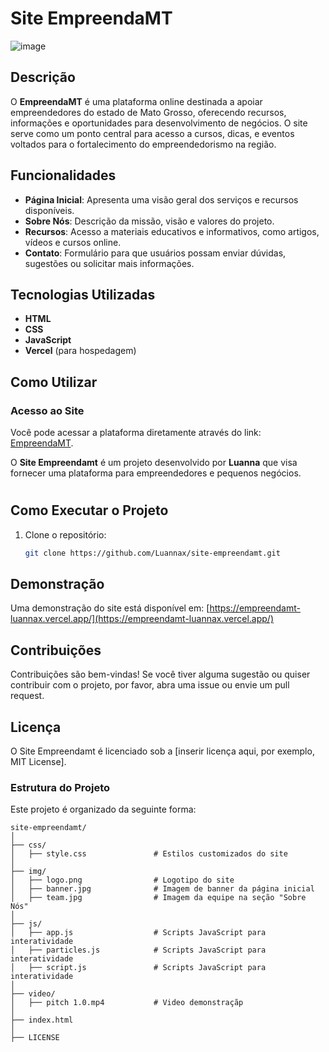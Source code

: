 # Site EmpreendaMT
![image](https://github.com/user-attachments/assets/342662e5-9e3c-4da8-b4f1-df785a0ccf10)

## Descrição
O **EmpreendaMT** é uma plataforma online destinada a apoiar empreendedores do estado de Mato Grosso, oferecendo recursos, informações e oportunidades para desenvolvimento de negócios. O site serve como um ponto central para acesso a cursos, dicas, e eventos voltados para o fortalecimento do empreendedorismo na região.

## Funcionalidades
- **Página Inicial**: Apresenta uma visão geral dos serviços e recursos disponíveis.
- **Sobre Nós**: Descrição da missão, visão e valores do projeto.
- **Recursos**: Acesso a materiais educativos e informativos, como artigos, vídeos e cursos online.
- **Contato**: Formulário para que usuários possam enviar dúvidas, sugestões ou solicitar mais informações.

## Tecnologias Utilizadas
- **HTML**
- **CSS**
- **JavaScript**
- **Vercel** (para hospedagem)

## Como Utilizar

### Acesso ao Site
Você pode acessar a plataforma diretamente através do link: [EmpreendaMT](https://empreendamt-luannax.vercel.app/).

O **Site Empreendamt** é um projeto desenvolvido por **Luanna** que visa fornecer uma plataforma para empreendedores e pequenos negócios.

#

## Como Executar o Projeto

1. Clone o repositório:
    ```bash
    git clone https://github.com/Luannax/site-empreendamt.git
    ```

## Demonstração

Uma demonstração do site está disponível em: [https://empreendamt-luannax.vercel.app/](https://empreendamt-luannax.vercel.app/)

## Contribuições

Contribuições são bem-vindas! Se você tiver alguma sugestão ou quiser contribuir com o projeto, por favor, abra uma issue ou envie um pull request.

## Licença

O Site Empreendamt é licenciado sob a [inserir licença aqui, por exemplo, MIT License].


### Estrutura do Projeto
Este projeto é organizado da seguinte forma:
```plaintext
site-empreendamt/
│
├── css/
│   ├── style.css               # Estilos customizados do site
│
├── img/
│   ├── logo.png                # Logotipo do site
│   ├── banner.jpg              # Imagem de banner da página inicial
│   ├── team.jpg                # Imagem da equipe na seção "Sobre Nós"
│
├── js/
│   ├── app.js                  # Scripts JavaScript para interatividade
│   ├── particles.js            # Scripts JavaScript para interatividade
│   ├── script.js               # Scripts JavaScript para interatividade
│
├── video/
│   ├── pitch 1.0.mp4           # Video demonstraçãp
│
├── index.html
│
├── LICENSE

